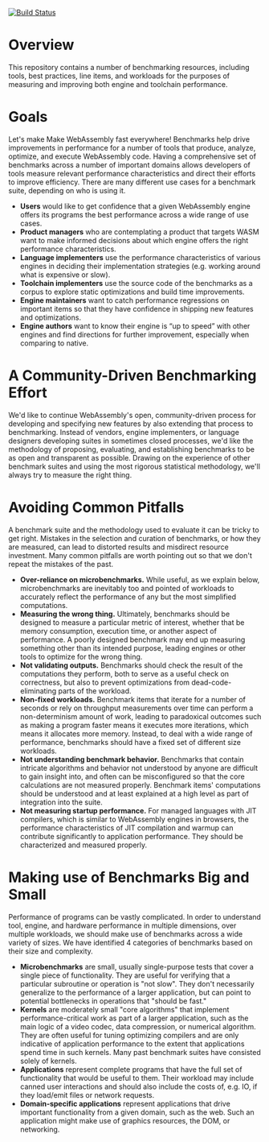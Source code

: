 [![Build Status](https://travis-ci.org/WebAssembly/spec.svg?branch=master)](https://travis-ci.org/WebAssembly/spec)

# Overview

This repository contains a number of benchmarking resources, including tools, best practices, 
line items, and workloads for the purposes of measuring and improving both engine and toolchain performance.

# Goals

Let's make Make WebAssembly fast everywhere!
Benchmarks help drive improvements in performance for a number of tools that produce, analyze, optimize, 
and execute WebAssembly code. Having a comprehensive set of benchmarks across a number of important domains
allows developers of tools measure relevant performance characteristics and direct their efforts to
improve efficiency. There are many different use cases for a benchmark suite, depending on who is using it.

* **Users** would like to get confidence that a given WebAssembly engine offers its programs the best performance across a wide range of use cases.
* **Product managers** who are contemplating a product that targets WASM want to make informed decisions about which engine offers the right performance characteristics.
* **Language implementers** use the performance characteristics of various engines in deciding their implementation strategies (e.g. working around what is expensive or slow).
* **Toolchain implementers** use the source code of the benchmarks as a corpus to explore static optimizations and build time improvements.
* **Engine maintainers** want to catch performance regressions on important items so that they have confidence in shipping new features and optimizations.
* **Engine authors** want to know their engine is “up to speed” with other engines and find directions for further improvement, especially when comparing to native.

# A Community-Driven Benchmarking Effort

We'd like to continue WebAssembly's open, community-driven process for developing and specifying new features by
also extending that process to benchmarking. Instead of vendors, engine implementers, or language designers developing
suites in sometimes closed processes, we'd like the methodology of proposing, evaluating, and establishing benchmarks
to be as open and transparent as possible. Drawing on the experience of other benchmark suites and using the most
rigorous statistical methodology, we'll always try to measure the right thing.

# Avoiding Common Pitfalls

A benchmark suite and the methodology used to evaluate it can be tricky to get right. Mistakes in the selection and curation of benchmarks, or how they are measured, can lead to distorted results and misdirect resource investment. Many common pitfalls are worth pointing out so that we don't repeat the mistakes of the past.

* **Over-reliance on microbenchmarks.** While useful, as we explain below, microbenchmarks are inevitably too and pointed of workloads to accurately reflect the performance of any but the most simplified computations.
* **Measuring the wrong thing.** Ultimately, benchmarks should be designed to measure a particular metric of interest, whether that be memory consumption, execution time, or another aspect of performance. A poorly designed benchmark may end up measuring something other than its intended purpose, leading engines or other tools to optimize for the wrong thing.
* **Not validating outputs.** Benchmarks should check the result of the computations they perform, both to serve as a useful check on correctness, but also to prevent optimizations from dead-code-eliminating parts of the workload.
* **Non-fixed workloads.** Benchmark items that iterate for a number of seconds or rely on throughput measurements over time can perform a non-determinism amount of work, leading to paradoxical outcomes such as making a program faster means it executes more iterations, which means it allocates more memory. Instead, to deal with a wide range of performance, benchmarks should have a fixed set of different size workloads.
* **Not understanding benchmark behavior.** Benchmarks that contain intricate algorithms and behavior not understood by anyone are difficult to gain insight into, and often can be misconfigured so that the core calculations are not measured properly. Benchmark items' computations should be understood and at least explained at a high level as part of integration into the suite.
* **Not measuring startup performance.** For managed languages with JIT compilers, which is similar to WebAssembly engines in browsers, the performance characteristics of JIT compilation and warmup can contribute significantly to application performance. They should be characterized and measured properly.

# Making use of Benchmarks Big and Small

Performance of programs can be vastly complicated. In order to understand tool, engine, and hardware performance in multiple dimensions, over multiple workloads, we should make use of benchmarks across a wide variety of sizes. We have identified 4 categories of benchmarks based on their size and complexity.

* **Microbenchmarks** are small, usually single-purpose tests that cover a single piece of functionality. They are useful for verifying that a particular subroutine or operation is "not slow". They don't necessarily generalize to the performance of a larger application, but can point to potential bottlenecks in operations that "should be fast."
* **Kernels** are moderately small "core algorithms" that implement performance-critical work as part of a larger application, such as the main logic of a video codec, data compression, or numerical algorithm. They are often useful for tuning optimizing compilers and are only indicative of application performance to the extent that applications spend time in such kernels. Many past benchmark suites have consisted solely of kernels.
* **Applications** represent complete programs that have the full set of functionality that would be useful to them. Their workload may include canned user interactions and should also include the costs of, e.g. IO, if they load/emit files or network requests.
* **Domain-specific applications** represent applications that drive important functionality from a given domain, such as the web. Such an application might make use of graphics resources, the DOM, or networking.

